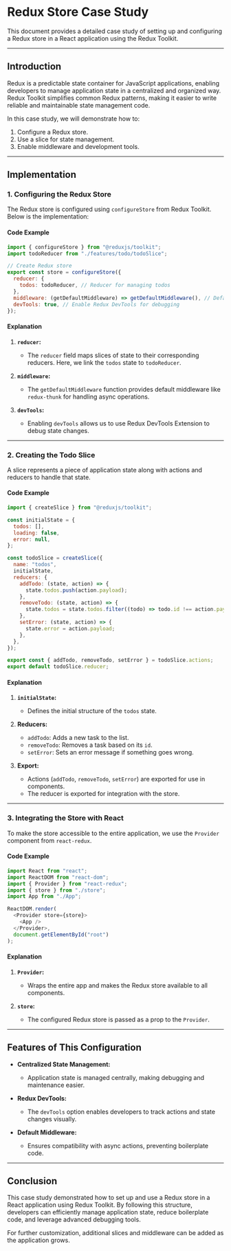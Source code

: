 # Redux Store Case Study

This document provides a detailed case study of setting up and configuring a Redux store in a React application using the Redux Toolkit.

---

## **Introduction**
Redux is a predictable state container for JavaScript applications, enabling developers to manage application state in a centralized and organized way. Redux Toolkit simplifies common Redux patterns, making it easier to write reliable and maintainable state management code.

In this case study, we will demonstrate how to:
1. Configure a Redux store.
2. Use a slice for state management.
3. Enable middleware and development tools.

---

## **Implementation**

### **1. Configuring the Redux Store**
The Redux store is configured using `configureStore` from Redux Toolkit. Below is the implementation:

#### **Code Example**
```javascript
import { configureStore } from "@reduxjs/toolkit";
import todoReducer from "./features/todo/todoSlice";

// Create Redux store
export const store = configureStore({
  reducer: {
    todos: todoReducer, // Reducer for managing todos
  },
  middleware: (getDefaultMiddleware) => getDefaultMiddleware(), // Default middleware
  devTools: true, // Enable Redux DevTools for debugging
});
```

#### **Explanation**
1. **`reducer`:**
   - The `reducer` field maps slices of state to their corresponding reducers. Here, we link the `todos` state to `todoReducer`.

2. **`middleware`:**
   - The `getDefaultMiddleware` function provides default middleware like `redux-thunk` for handling async operations.

3. **`devTools`:**
   - Enabling `devTools` allows us to use Redux DevTools Extension to debug state changes.

---

### **2. Creating the Todo Slice**
A slice represents a piece of application state along with actions and reducers to handle that state.

#### **Code Example**
```javascript
import { createSlice } from "@reduxjs/toolkit";

const initialState = {
  todos: [],
  loading: false,
  error: null,
};

const todoSlice = createSlice({
  name: "todos",
  initialState,
  reducers: {
    addTodo: (state, action) => {
      state.todos.push(action.payload);
    },
    removeTodo: (state, action) => {
      state.todos = state.todos.filter((todo) => todo.id !== action.payload);
    },
    setError: (state, action) => {
      state.error = action.payload;
    },
  },
});

export const { addTodo, removeTodo, setError } = todoSlice.actions;
export default todoSlice.reducer;
```

#### **Explanation**
1. **`initialState`:**
   - Defines the initial structure of the `todos` state.

2. **Reducers:**
   - `addTodo`: Adds a new task to the list.
   - `removeTodo`: Removes a task based on its `id`.
   - `setError`: Sets an error message if something goes wrong.

3. **Export:**
   - Actions (`addTodo`, `removeTodo`, `setError`) are exported for use in components.
   - The reducer is exported for integration with the store.

---

### **3. Integrating the Store with React**

To make the store accessible to the entire application, we use the `Provider` component from `react-redux`.

#### **Code Example**
```javascript
import React from "react";
import ReactDOM from "react-dom";
import { Provider } from "react-redux";
import { store } from "./store";
import App from "./App";

ReactDOM.render(
  <Provider store={store}>
    <App />
  </Provider>,
  document.getElementById("root")
);
```

#### **Explanation**
1. **`Provider`:**
   - Wraps the entire app and makes the Redux store available to all components.

2. **`store`:**
   - The configured Redux store is passed as a prop to the `Provider`.

---

## **Features of This Configuration**
- **Centralized State Management:**
  - Application state is managed centrally, making debugging and maintenance easier.

- **Redux DevTools:**
  - The `devTools` option enables developers to track actions and state changes visually.

- **Default Middleware:**
  - Ensures compatibility with async actions, preventing boilerplate code.

---

## **Conclusion**
This case study demonstrated how to set up and use a Redux store in a React application using Redux Toolkit. By following this structure, developers can efficiently manage application state, reduce boilerplate code, and leverage advanced debugging tools.

For further customization, additional slices and middleware can be added as the application grows.
